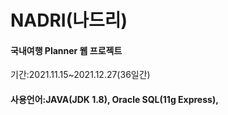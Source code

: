 NADRI(나드리)
=============
#### 국내여행 Planner 웹 프로젝트<br>
기간:2021.11.15~2021.12.27(36일간)
#### 사용언어:JAVA(JDK 1.8), Oracle SQL(11g Express), 
